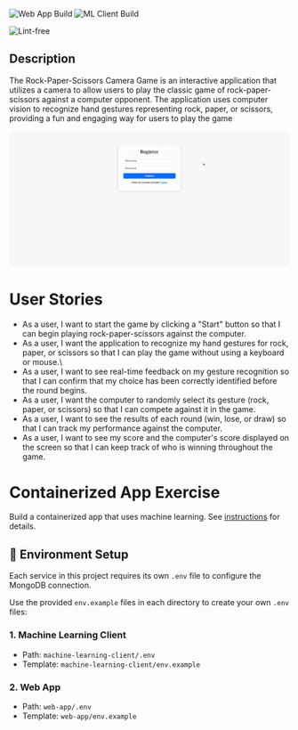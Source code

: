 
![Web App Build](https://github.com/AndrewJung03/docked_and_loaded/actions/workflows/web-app.yml/badge.svg)
![ML Client Build](https://github.com/AndrewJung03/docked_and_loaded/actions/workflows/mlc.yml/badge.svg)

![Lint-free](https://github.com/nyu-software-engineering/containerized-app-exercise/actions/workflows/lint.yml/badge.svg)

## Description
The Rock-Paper-Scissors Camera Game is an interactive application that utilizes a camera to allow users to play the classic game of rock-paper-scissors against a computer opponent. The application uses computer vision to recognize hand gestures representing rock, paper, or scissors, providing a fun and engaging way for users to play the game

![Gameplay Demo](./gif/gif3.gif)

# User Stories
- As a user, I want to start the game by clicking a "Start" button so that I can begin playing rock-paper-scissors against the computer.
- As a user, I want the application to recognize my hand gestures for rock, paper, or scissors so that I can play the game without using a keyboard or mouse.\
- As a user, I want to see real-time feedback on my gesture recognition so that I can confirm that my choice has been correctly identified before the round begins.
- As a user, I want the computer to randomly select its gesture (rock, paper, or scissors) so that I can compete against it in the game.
- As a user, I want to see the results of each round (win, lose, or draw) so that I can track my performance against the computer.
- As a user, I want to see my score and the computer's score displayed on the screen so that I can keep track of who is winning throughout the game.



# Containerized App Exercise

Build a containerized app that uses machine learning. See [instructions](./instructions.md) for details.

## 🔧 Environment Setup

Each service in this project requires its own `.env` file to configure the MongoDB connection.  

Use the provided `env.example` files in each directory to create your own `.env` files:

### 1. Machine Learning Client

- Path: `machine-learning-client/.env`
- Template: `machine-learning-client/env.example`

### 2. Web App

- Path: `web-app/.env`
- Template: `web-app/env.example`